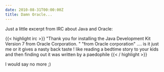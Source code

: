 ```yaml
---
date: 2010-08-31T00:00:00Z
title: Damn Oracle...
---
```


Just a little excerpt from IRC about Java and Oracle:

{{< highlight irc >}}
<RSchulz2> "Thank you for installing the  Java Development Kit Version 7  from Oracle Corporation. "
<CapNemo> "from Oracle corporation" .... is it just me or it gives a nasty back taste !
<pantsman> like reading a bedtime story to your kids and then finding out it was written by a paedophile
{{< / highlight >}}

I would say no more ;)
